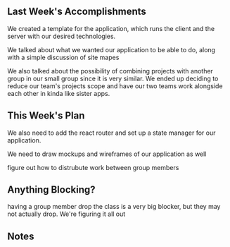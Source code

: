 ## Last Week's Accomplishments

We created a template for the application, which runs the client and the server with our desired technologies.

We talked about what we wanted our application to be able to do, along with a simple discussion of site mapes

We also talked about the possibility of combining projects with another group in our small group since it is very similar. We ended up deciding to reduce our team's projects scope and have our two teams work alongside each other in kinda like sister apps.


## This Week's Plan


We also need to add the react router and set up a state manager for our application.

We need to draw mockups and wireframes of our application as well

figure out how to distrubute work between group members


## Anything Blocking?

having a group member drop the class is a very big blocker, but they may not actually drop. We're figuring it all out

## Notes


